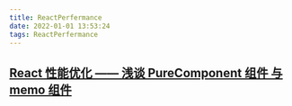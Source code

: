 ```yaml
---
title: ReactPerfermance
date: 2022-01-01 13:53:24
tags: ReactPerfermance
---
```


## [React 性能优化 —— 浅谈 PureComponent 组件 与 memo 组件](https://segmentfault.com/a/1190000021162454)
